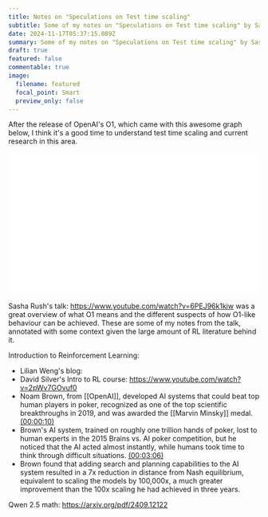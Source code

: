 ```yaml
---
title: Notes on "Speculations on Test time scaling"
subtitle: Some of my notes on "Speculations on Test time scaling" by Sasha Rush
date: 2024-11-17T05:37:15.089Z
summary: Some of my notes on "Speculations on Test time scaling" by Sasha Rush
draft: true
featured: false
commentable: true
image:
  filename: featured
  focal_point: Smart
  preview_only: false
---
```


After the release of OpenAI's O1, which came with this awesome graph below, I think it's a good time to understand test time scaling and current research in this area. 

![alt text](image.png)

Sasha Rush's talk: https://www.youtube.com/watch?v=6PEJ96k1kiw was a great overview of what O1 means and the different suspects of how O1-like behaviour can be achieved. These are some of my notes from the talk, annotated with some context given the large amount of RL literature behind it. 



Introduction to Reinforcement Learning:
- Lilian Weng's blog: 
- David Silver's Intro to RL course: https://www.youtube.com/watch?v=2pWv7GOvuf0 
- Noam Brown, from [[OpenAI]], developed AI systems that could beat top human players in poker, recognized as one of the top scientific breakthroughs in 2019, and was awarded the [[Marvin Minsky]] medal. [(00:00:10)](https://www.youtube.com/watch?v=eaAonE58sLU&t=10s)
- Brown's AI system, trained on roughly one trillion hands of poker, lost to human experts in the 2015 Brains vs. AI poker competition, but he noticed that the AI acted almost instantly, while humans took time to think through difficult situations. [(00:03:06)](https://www.youtube.com/watch?v=eaAonE58sLU&t=186s)
- Brown found that adding search and planning capabilities to the AI system resulted in a 7x reduction in distance from Nash equilibrium, equivalent to scaling the models by 100,000x, a much greater improvement than the 100x scaling he had achieved in three years.

Qwen 2.5 math: https://arxiv.org/pdf/2409.12122 